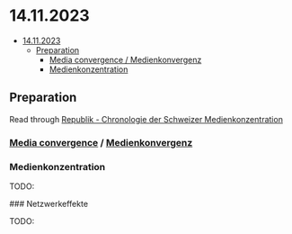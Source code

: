 # 14.11.2023

- [14.11.2023](#14112023)
  - [Preparation](#preparation)
    - [Media convergence / Medienkonvergenz](#media-convergence--medienkonvergenz)
    - [Medienkonzentration](#medienkonzentration)


## Preparation

Read through [Republik - Chronologie der Schweizer Medienkonzentration](https://www.republik.ch/2023/09/28/chronologie-der-schweizer-medienkonzentration)

### [Media convergence](https://www.britannica.com/topic/media-convergence) / [Medienkonvergenz](https://de.wikipedia.org/wiki/Medienkonvergenz)


### Medienkonzentration

TODO:


### Netzwerkeffekte

TODO:

